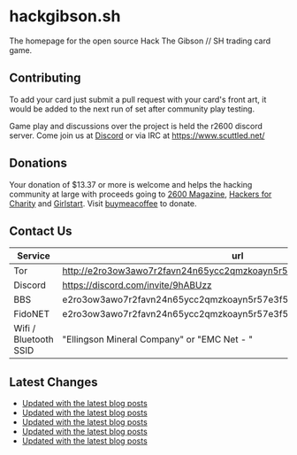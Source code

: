# hackgibson.sh
The homepage for the open source Hack The Gibson // SH trading card game.


## Contributing

To add your card just submit a pull request with your card's front art, it would be added to the next run of set after community play testing.

Game play and discussions over the project is held the r2600 discord server. Come join us at [Discord](https://discord.com/invite/9hABUzz) or via IRC at https://www.scuttled.net/


## Donations

Your donation of $13.37 or more is welcome and helps the hacking community at large with proceeds going to [2600 Magazine](https://2600.com/), [Hackers for Charity](https://hackersforcharity.org) and [Girlstart](https://girlstart.org).  Visit [buymeacoffee](https://www.buymeacoffee.com/hackgibson.sh) to donate.


## Contact Us

Service | url
-|-
Tor | http://e2ro3ow3awo7r2favn24n65ycc2qmzkoayn5r57e3f56nvjwdcgg32ad.onion
Discord | https://discord.com/invite/9hABUzz
BBS | e2ro3ow3awo7r2favn24n65ycc2qmzkoayn5r57e3f56nvjwdcgg32ad.onion:23
FidoNET | e2ro3ow3awo7r2favn24n65ycc2qmzkoayn5r57e3f56nvjwdcgg32ad.onion:24554
Wifi / Bluetooth SSID | "Ellingson Mineral Company" or "EMC Net - <fidonet address>"

## Latest Changes
<!-- BLOG-POST-LIST:START -->
- [Updated with the latest blog posts](https://github.com/DFW2600/hackgibson.sh/commit/9ac6d05d8c65fb1fa3273b9e93d120435b7c1624)
- [Updated with the latest blog posts](https://github.com/DFW2600/hackgibson.sh/commit/27c0f61fd3067fbb5812211a91dabdf2c04ce60c)
- [Updated with the latest blog posts](https://github.com/DFW2600/hackgibson.sh/commit/a212207828d3a13af619e1ba38c529be8555efaf)
- [Updated with the latest blog posts](https://github.com/DFW2600/hackgibson.sh/commit/8c6df625ea02708e95e6d36235188d03c3efd041)
- [Updated with the latest blog posts](https://github.com/DFW2600/hackgibson.sh/commit/2279b7dcee8e2300d9ff2e9240b326f754d01521)
<!-- BLOG-POST-LIST:END -->
